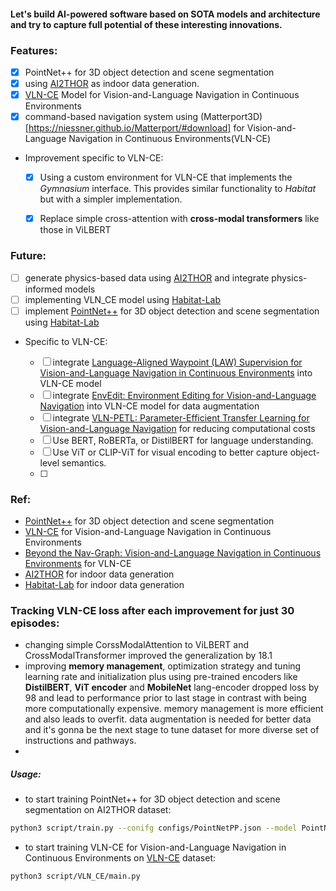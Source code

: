 #### Let's build AI-powered software based on SOTA models and architecture and try to capture full potential of these interesting innovations.


### Features:
- [x] PointNet++ for 3D object detection and scene segmentation
- [x] using [AI2THOR](https://ai2thor.allenai.org) as indoor data generation.
- [x] [VLN-CE](https://github.com/jacobkrantz/VLN-CE) Model for Vision-and-Language Navigation in Continuous Environments
- [x] command-based navigation system using (Matterport3D)[https://niessner.github.io/Matterport/#download] for Vision-and-Language Navigation in Continuous Environments(VLN-CE)

- Improvement specific to VLN-CE:
    - [x] Using a custom environment for VLN-CE that implements the *Gymnasium* interface. This provides similar functionality to *Habitat* but with a simpler implementation.
    - [x] Replace simple cross-attention with **cross-modal transformers** like those in ViLBERT
    


### Future:

- [ ] generate physics-based data using [AI2THOR](https://ai2thor.allenai.org) and integrate physics-informed models
- [ ] implementing VLN_CE model using [Habitat-Lab](https://github.com/facebookresearch/habitat-lab)
- [ ] implement [PointNet++](https://github.com/fxia22/pointnet2) for 3D object detection and scene segmentation using [Habitat-Lab](https://github.com/facebookresearch/habitat-lab)

- Specific to VLN-CE:

    - [ ] integrate [Language-Aligned Waypoint (LAW) Supervision for Vision-and-Language Navigation in Continuous Environments](https://3dlg-hcvc.github.io/LAW-VLNCE/?utm_source=chatgpt.com) into VLN-CE model
    - [ ] integrate [EnvEdit: Environment Editing for Vision-and-Language Navigation](https://arxiv.org/pdf/2203.15685) into VLN-CE model for data augmentation
    - [ ] integrate [VLN-PETL: Parameter-Efficient Transfer Learning for Vision-and-Language Navigation](https://arxiv.org/pdf/2308.10172) for reducing computational costs
    - [ ] Use BERT, RoBERTa, or DistilBERT for language understanding.
    - [ ] Use ViT or CLIP-ViT for visual encoding to better capture object-level semantics.
    - [ ]



### Ref:
- [PointNet++](https://github.com/fxia22/pointnet2) for 3D object detection and scene segmentation
- [VLN-CE](https://github.com/jacobkrantz/VLN-CE) for Vision-and-Language Navigation in Continuous Environments
- [Beyond the Nav-Graph: Vision-and-Language Navigation in Continuous Environments](https://arxiv.org/pdf/2004.02857) for VLN-CE
- [AI2THOR](https://ai2thor.allenai.org) for indoor data generation
- [Habitat-Lab](https://github.com/facebookresearch/habitat-lab) for indoor data generation


### Tracking VLN-CE loss after each improvement for just 30 episodes:
- changing simple CorssModalAttention to ViLBERT and CrossModalTransformer improved the generalization by $18.1%$
- improving **memory management**, optimization strategy and tuning learning rate and initialization plus using pre-trained encoders like **DistilBERT**, **ViT encoder** and **MobileNet** lang-encoder dropped loss by $98%$ and lead to performance prior to last stage in contrast with being more computationally expensive. memory management is more efficient and also leads to overfit. data augmentation is needed for better data and it's gonna be the next stage to tune dataset for more diverse set of instructions and pathways.
- 


##### Usage:

- to start training PointNet++ for 3D object detection and scene segmentation on AI2THOR dataset:
```bash
python3 script/train.py --conifg configs/PointNetPP.json --model PointNetPP
```

- to start training VLN-CE for Vision-and-Language Navigation in Continuous Environments on [VLN-CE](https://jacobkrantz.github.io/vlnce/data) dataset:
```bash
python3 script/VLN_CE/main.py
```
